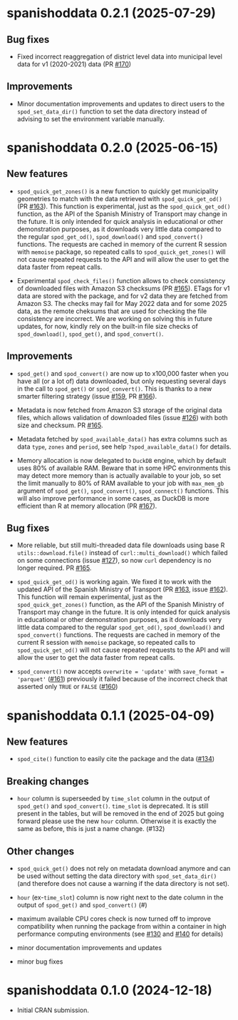 # spanishoddata 0.2.1 (2025-07-29)

## Bug fixes

* Fixed incorrect reaggregation of district level data into municipal level data for v1 (2020-2021) data (PR [#170](https://github.com/rOpenSpain/spanishoddata/pull/170))

## Improvements

* Minor documentation improvements and updates to direct users to the `spod_set_data_dir()` function to set the data directory instead of advising to set the environment variable manually.

# spanishoddata 0.2.0 (2025-06-15)

## New features

* `spod_quick_get_zones()` is a new function to quickly get municipality geometries to match with the data retrieved with `spod_quick_get_od()` (PR [#163](https://github.com/rOpenSpain/spanishoddata/pull/163)). This function is experimental, just as the `spod_quick_get_od()` function, as the API of the Spanish Ministry of Transport may change in the future. It is only intended for quick analysis in educational or other demonstration purposes, as it downloads very little data compared to the regular `spod_get_od()`, `spod_download()` and `spod_convert()` functions. The requests are cached in memory of the current R session with `memoise` package, so repeated calls to `spod_quick_get_zones()` will not cause repeated requests to the API and will allow the user to get the data faster from repeat calls.

* Experimental `spod_check_files()` function allows to check consistency of downloaded files with Amazon S3 checksums (PR [#165](https://github.com/rOpenSpain/spanishoddata/pull/165)). ETags for v1 data are stored with the package, and for v2 data they are fetched from Amazon S3. The checks may fail for May 2022 data and for some 2025 data, as the remote cheksums that are used for checking the file consistency are incorrect. We are working on solving this in future updates, for now, kindly rely on the built-in file size checks of `spod_download()`, `spod_get()`, and `spod_convert()`.

## Improvements

* `spod_get()` and `spod_convert()` are now up to x100,000 faster when you have all (or a lot of) data downloaded, but only requesting several days in the call to `spod_get()` or `spod_convert()`. This is thanks to a new smarter filtering strategy (issue [#159](https://github.com/rOpenSpain/spanishoddata/issues/159), PR [#166](https://github.com/rOpenSpain/spanishoddata/pull/166)).

* Metadata is now fetched from Amazon S3 storage of the original data files, which allows validation of downloaded files (issue [#126](https://github.com/rOpenSpain/spanishoddata/issues/126)) with both size and checksum. PR [#165](https://github.com/rOpenSpain/spanishoddata/pull/165).

* Metadata fetched by `spod_available_data()` has extra columns such as data `type`, `zones` and `period`, see help `?spod_available_data()` for details.

* Memory allocation is now delegated to `DuckDB` engine, which by default uses 80% of available RAM. Beware that in some HPC environments this may detect more memory than is actually available to your job, so set the limit manually to 80% of RAM available to your job with `max_mem_gb` argument of `spod_get()`, `spod_convert()`, `spod_connect()` functions. This will also improve performance in some cases, as DuckDB is more efficient than R at memory allocation (PR [#167](https://github.com/rOpenSpain/spanishoddata/pull/167)).

## Bug fixes

* More reliable, but still multi-threaded data file downloads using base R `utils::download.file()` instead of `curl::multi_download()` which failed on some connections (issue [#127](https://github.com/rOpenSpain/spanishoddata/issues/127)), so now `curl` dependency is no longer required. PR [#165](https://github.com/rOpenSpain/spanishoddata/pull/165).

* `spod_quick_get_od()` is working again. We fixed it to work with the updated API of the Spanish Ministry of Transport (PR [#163](https://github.com/rOpenSpain/spanishoddata/pull/163), issue [#162](https://github.com/rOpenSpain/spanishoddata/issues/162)). This function will remain experimental, just as the `spod_quick_get_zones()` function, as the API of the Spanish Ministry of Transport may change in the future. It is only intended for quick analysis in educational or other demonstration purposes, as it downloads very little data compared to the regular `spod_get_od()`, `spod_download()` and `spod_convert()` functions. The requests are cached in memory of the current R session with `memoise` package, so repeated calls to `spod_quick_get_od()` will not cause repeated requests to the API and will allow the user to get the data faster from repeat calls.

* `spod_convert()` now accepts `overwrite = 'update'` with `save_format = 'parquet'` ([#161](https://github.com/rOpenSpain/spanishoddata/pull/161)) previously it failed because of the incorrect check that asserted only `TRUE` or `FALSE` ([#160](https://github.com/rOpenSpain/spanishoddata/issues/160))

# spanishoddata 0.1.1 (2025-04-09)

## New features

* `spod_cite()` function to easily cite the package and the data ([#134](https://github.com/rOpenSpain/spanishoddata/pull/134))

## Breaking changes

* `hour` column is superseeded by `time_slot` column in the output of `spod_get()` and `spod_convert()`. `time_slot` is deprecated. It is still present in the tables, but will be removed in the end of 2025 but going forward please use the new `hour` column. Otherwise it is exactly the same as before, this is just a name change. (#132)

## Other changes

* `spod_quick_get()` does not rely on metadata download anymore and can be used without setting the data directory with `spod_set_data_dir()` (and therefore does not cause a warning if the data directory is not set).

* `hour` (ex-`time_slot`) column is now right next to the date column in the output of `spod_get()` and `spod_convert()` (#)

* maximum available CPU cores check is now turned off to improve compatibility when running the package from within a container in high performance computing environments (see [#130](https://github.com/rOpenSpain/spanishoddata/issues/130) and [#140](https://github.com/rOpenSpain/spanishoddata/pull/140) for details)

* minor documentation improvements and updates

* minor bug fixes

# spanishoddata 0.1.0 (2024-12-18)

* Initial CRAN submission.
